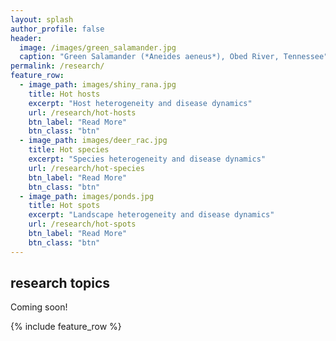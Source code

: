 ```yaml
---
layout: splash
author_profile: false
header:
  image: /images/green_salamander.jpg
  caption: "Green Salamander (*Aneides aeneus*), Obed River, Tennessee"
permalink: /research/
feature_row:
  - image_path: images/shiny_rana.jpg
    title: Hot hosts
    excerpt: "Host heterogeneity and disease dynamics"
    url: /research/hot-hosts
    btn_label: "Read More"
    btn_class: "btn"
  - image_path: images/deer_rac.jpg
    title: Hot species
    excerpt: "Species heterogeneity and disease dynamics"
    url: /research/hot-species
    btn_label: "Read More"
    btn_class: "btn"
  - image_path: images/ponds.jpg
    title: Hot spots
    excerpt: "Landscape heterogeneity and disease dynamics"
    url: /research/hot-spots
    btn_label: "Read More"
    btn_class: "btn"
---
```


## research topics

Coming soon!

{% include feature_row %}
<!--
## Research Topics

{% include feature_row %}
 -->